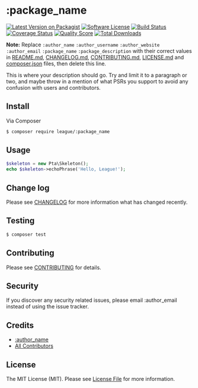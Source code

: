 # :package_name

[![Latest Version on Packagist](https://img.shields.io/packagist/v/pta/:package_name.svg?style=flat-square)](https://packagist.org/packages/pta/:package_name)
[![Software License](https://img.shields.io/badge/license-MIT-brightgreen.svg?style=flat-square)](LICENSE.md)
[![Build Status](https://img.shields.io/travis/pta/:package_name/master.svg?style=flat-square)](https://travis-ci.org/pta/:package_name)
[![Coverage Status](https://img.shields.io/scrutinizer/coverage/g/pta/:package_name.svg?style=flat-square)](https://scrutinizer-ci.com/g/pta/:package_name/code-structure)
[![Quality Score](https://img.shields.io/scrutinizer/g/pta/:package_name.svg?style=flat-square)](https://scrutinizer-ci.com/g/pta/:package_name)
[![Total Downloads](https://img.shields.io/packagist/dt/pta/:package_name.svg?style=flat-square)](https://packagist.org/packages/pta/:package_name)

**Note:** Replace ```:author_name``` ```:author_username``` ```:author_website``` ```:author_email``` ```:package_name``` ```:package_description``` with their correct values in [README.md](README.md), [CHANGELOG.md](CHANGELOG.md), [CONTRIBUTING.md](CONTRIBUTING.md), [LICENSE.md](LICENSE.md) and [composer.json](composer.json) files, then delete this line.

This is where your description should go. Try and limit it to a paragraph or two, and maybe throw in a mention of what
PSRs you support to avoid any confusion with users and contributors.

## Install

Via Composer

``` bash
$ composer require league/:package_name
```

## Usage

``` php
$skeleton = new Pta\Skeleton();
echo $skeleton->echoPhrase('Hello, League!');
```

## Change log

Please see [CHANGELOG](CHANGELOG.md) for more information what has changed recently.

## Testing

``` bash
$ composer test
```

## Contributing

Please see [CONTRIBUTING](CONTRIBUTING.md) for details.

## Security

If you discover any security related issues, please email :author_email instead of using the issue tracker.

## Credits

- [:author_name](https://github.com/:author_username)
- [All Contributors](../../contributors)

## License

The MIT License (MIT). Please see [License File](LICENSE.md) for more information.
